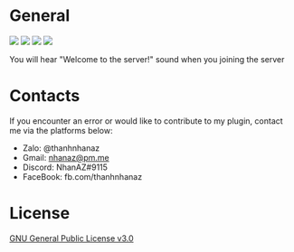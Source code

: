 # General

[![](https://poggit.pmmp.io/shield.state/CustomJoinSound)](https://poggit.pmmp.io/p/CustomJoinSound) [![](https://poggit.pmmp.io/shield.api/CustomJoinSound)](https://poggit.pmmp.io/p/CustomJoinSound) [![](https://poggit.pmmp.io/shield.dl.total/CustomJoinSound)](https://poggit.pmmp.io/p/CustomJoinSound) [![](https://poggit.pmmp.io/shield.dl/CustomJoinSound)](https://poggit.pmmp.io/p/CustomJoinSound)

You will hear "Welcome to the server!" sound when you joining the server

# Contacts
If you encounter an error or would like to contribute to my plugin, contact me via the platforms below:

- Zalo: @thanhnhanaz
- Gmail: nhanaz@pm.me
- Discord: NhanAZ#9115
- FaceBook: fb.com/thanhnhanaz

# License
[GNU General Public License v3.0](https://www.gnu.org/licenses/gpl-3.0.html)
